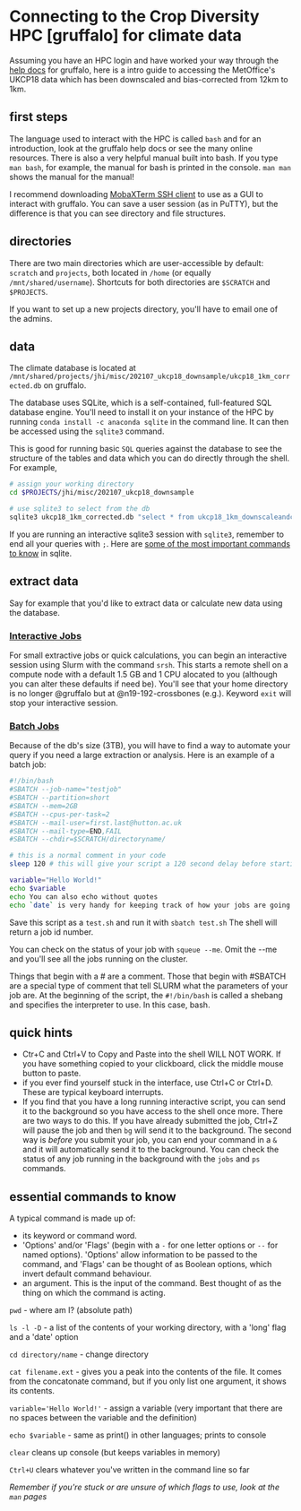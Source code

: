 # Connecting to the Crop Diversity HPC [gruffalo] for climate data 

Assuming you have an HPC login and have worked your way through the [help docs](https://help.cropdiversity.ac.uk) for gruffalo, here is a intro guide to accessing the MetOffice's UKCP18 data which has been downscaled and bias-corrected from 12km to 1km.


## first steps
The language used to interact with the HPC is called ```bash``` and for an introduction, look at the gruffalo help docs or see the many online resources. There is also a very helpful manual built into bash. If you type ```man bash```, for example, the manual for bash is printed in the console. ```man man``` shows the manual for the manual!

I recommend downloading [MobaXTerm SSH client](https://mobaxterm.mobatek.net/) to use as a GUI to interact with gruffalo. You can save a user session (as in PuTTY), but the difference is that you can see directory and file structures.


## directories 
There are two main directories which are user-accessible by default: ```scratch``` and ```projects```, both located in ```/home``` (or equally ```/mnt/shared/username```). Shortcuts for both directories are ```$SCRATCH``` and ```$PROJECTS```.

If you want to set up a new projects directory, you'll have to email one of the admins.


## data
The climate database is located at ```/mnt/shared/projects/jhi/misc/202107_ukcp18_downsample/ukcp18_1km_corrected.db``` on gruffalo.

The database uses SQLite, which is a self-contained, full-featured SQL database engine. You'll need to install it on your instance of the HPC by running ```conda install -c anaconda sqlite``` in the command line. It can then be accessed using the ```sqlite3``` command.

This is good for running basic ```SQL``` queries against the database to see the structure of the tables and data which you can do directly through the shell. For example, 

```bash 
# assign your working directory
cd $PROJECTS/jhi/misc/202107_ukcp18_downsample

# use sqlite3 to select from the db
sqlite3 ukcp18_1km_corrected.db "select * from ukcp18_1km_downscaleandcorrect_uk where id_1km = 1 and year = 1981 limit 1;"
```

If you are running an interactive sqlite3 session with ```sqlite3```, remember to end all your queries with ```;```. Here are [some of the most important commands to know](https://www.sqlitetutorial.net/sqlite-commands/) in sqlite.


## extract data 
Say for example that you'd like to extract data or calculate new data using the database. 


### [Interactive Jobs](https://help.cropdiversity.ac.uk/slurm-overview.html#interactive-jobs)

For small extractive jobs or quick calculations, you can begin an interactive session using Slurm with the command ```srsh```. This starts a remote shell on a compute node with a default 1.5 GB and 1 CPU alocated to you (although you can alter these defaults if need be). You'll see that your home directory is no longer @gruffalo but at @n19-192-crossbones (e.g.). Keyword ```exit``` will stop your interactive session.


### [Batch Jobs](https://help.cropdiversity.ac.uk/slurm-overview.html#batch-jobs)

Because of the db's size (3TB), you will have to find a way to automate your query if you need a large extraction or analysis. Here is an example of a batch job:

```bash
#!/bin/bash 
#SBATCH --job-name="testjob"
#SBATCH --partition=short
#SBATCH --mem=2GB
#SBATCH --cpus-per-task=2
#SBATCH --mail-user=first.last@hutton.ac.uk
#SBATCH --mail-type=END,FAIL
#SBATCH --chdir=$SCRATCH/directoryname/

# this is a normal comment in your code
sleep 120 # this will give your script a 120 second delay before starting

variable="Hello World!"
echo $variable
echo You can also echo without quotes 
echo `date` is very handy for keeping track of how your jobs are going.
```

Save this script as a ```test.sh``` and run it with ```sbatch test.sh```
The shell will return a job id number. 

You can check on the status of your job with ```squeue --me```. Omit the --me and you'll see all the jobs running on the cluster. 

Things that begin with a # are a comment. Those that begin with #SBATCH are a special type of comment that tell SLURM what the parameters of your job are. At the beginning of the script, the ```#!/bin/bash``` is called a shebang and specifies the interpreter to use. In this case, bash.


## quick hints 
* Ctr+C and Ctrl+V to Copy and Paste into the shell WILL NOT WORK. If you have something copied to your clickboard, click the middle mouse button to paste. 
* if you ever find yourself stuck in the interface, use Ctrl+C or Ctrl+D. These are typical keyboard interrupts.
* If you find that you have a long running interactive script, you can send it to the background so you have access to the shell once more. There are two ways to do this. If you have already submitted the job, Ctrl+Z will pause the job and then ```bg``` will send it to the background. The second way is <i>before</i> you submit your job, you can end your command in a ```&``` and it will automatically send it to the background. You can check the status of any job running in the background with the ```jobs``` and ```ps``` commands.


## essential commands to know
A typical command is made up of: 
* its keyword or command word. 
* 'Options' and/or 'Flags' (begin with a ```-``` for one letter options or ```--``` for named options). 'Options' allow information to be passed to the command, and 'Flags' can be thought of as Boolean options, which invert default command behaviour.
* an argument. This is the input of the command. Best thought of as the thing on which the command is acting.

```pwd``` - where am I? (absolute path)

```ls -l -D``` - a list of the contents of your working directory, with a 'long' flag and a 'date' option

```cd directory/name``` - change directory 

```cat filename.ext``` - gives you a peak into the contents of the file. It comes from the concatonate command, but if you only list one argument, it shows its contents.

```variable='Hello World!'``` - assign a variable (very important that there are no spaces between the variable and the definition)

```echo $variable``` - same as print() in other languages; prints to console

```clear``` cleans up console (but keeps variables in memory)

```Ctrl+U``` clears whatever you've written in the command line so far

<i>Remember if you're stuck or are unsure of which flags to use, look at the ```man``` pages</i>

